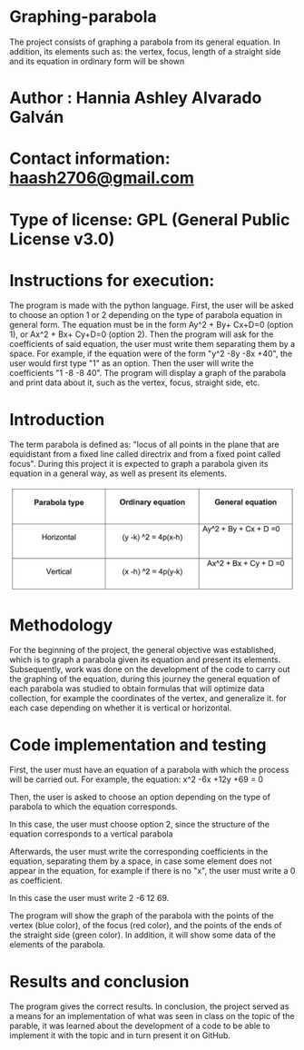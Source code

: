 # Graphing-parabola
The project consists of graphing a parabola from its general equation. In addition, its elements such as: the vertex, focus, length of a straight side and its equation in ordinary form will be shown
# Author : Hannia Ashley Alvarado Galván
# Contact information: haash2706@gmail.com
# Type of license: GPL (General Public License v3.0)
# Instructions for execution:
The program is made with the python language.
First, the user will be asked to choose an option 1 or 2 depending on the type of parabola equation in general form. The equation must be in the form Ay^2 + By+ Cx+D=0 (option 1), or Ax^2 + Bx+ Cy+D=0 (option 2).
Then the program will ask for the coefficients of said equation, the user must write them separating them by a space. For example, if the equation were of the form "y^2 -8y -8x +40", the user would first type "1" as an option. Then the user will write the coefficients "1 -8 -8 40".
The program will display a graph of the parabola and print data about it, such as the vertex, focus, straight side, etc.

# Introduction

The term parabola is defined as: "locus of all points in the plane that are equidistant from a fixed line called directrix and from a fixed point called focus".
During this project it is expected to graph a parabola given its equation in a general way, as well as present its elements.

![Image text](https://github.com/Hannia2706/Graphing-parabola/blob/main/figure1.png)

# Methodology

For the beginning of the project, the general objective was established, which is to graph a parabola given its equation and present its elements.
Subsequently, work was done on the development of the code to carry out the graphing of the equation, during this journey the general equation of each parabola was studied to obtain formulas that will optimize data collection, for example the coordinates of the vertex, and generalize it. for each case depending on whether it is vertical or horizontal.

# Code implementation and testing
First, the user must have an equation of a parabola with which the process will be carried out. 
For example, the equation: x^2 -6x +12y +69 = 0

Then, the user is asked to choose an option depending on the type of parabola to which the equation corresponds.

In this case, the user must choose option 2, since the structure of the equation corresponds to a vertical parabola

Afterwards, the user must write the corresponding coefficients in the equation, separating them by a space, in case some element does not appear in the equation, for example if there is no "x", the user must write a 0 as coefficient.

In this case the user must write 2 -6 12 69.

The program will show the graph of the parabola with the points of the vertex (blue color), of the focus (red color), and the points of the ends of the straight side (green color). In addition, it will show some data of the elements of the parabola.

# Results and conclusion

The program gives the correct results. In conclusion, the project served as a means for an implementation of what was seen in class on the topic of the parable, it was learned about the development of a code to be able to implement it with the topic and in turn present it on GitHub.


